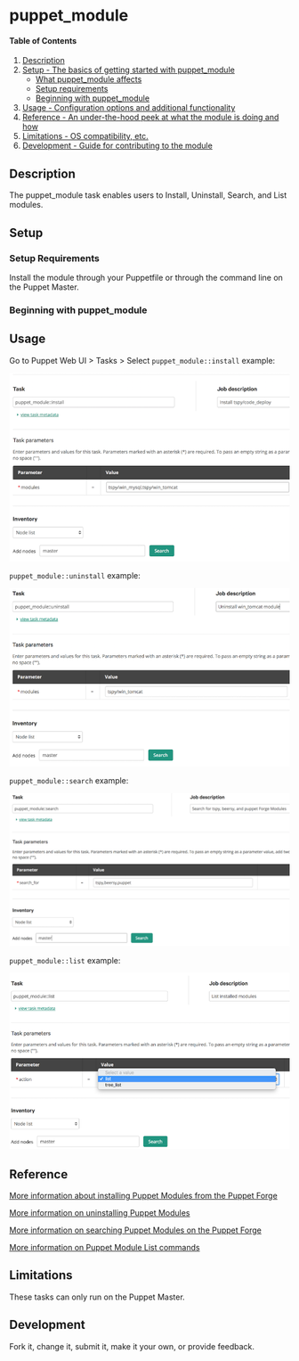 
# puppet_module 

#### Table of Contents

1. [Description](#description)
2. [Setup - The basics of getting started with puppet_module](#setup)
    * [What puppet_module affects](#what-puppet_module-affects)
    * [Setup requirements](#setup-requirements)
    * [Beginning with puppet_module](#beginning-with-puppet_module)
3. [Usage - Configuration options and additional functionality](#usage)
4. [Reference - An under-the-hood peek at what the module is doing and how](#reference)
5. [Limitations - OS compatibility, etc.](#limitations)
6. [Development - Guide for contributing to the module](#development)

## Description

The puppet_module task enables users to Install, Uninstall, Search, and List modules.

## Setup

### Setup Requirements

Install the module through your Puppetfile or through the command line on the Puppet Master.

### Beginning with puppet_module

## Usage

Go to Puppet Web UI > Tasks > Select `puppet_module::install` example:

![Image](https://github.com/tspeigner/puppet_module/raw/master/img/module_install_example.png)

`puppet_module::uninstall` example:

![Image](https://github.com/tspeigner/puppet_module/raw/master/img/module_uninstall_example.png)

`puppet_module::search` example:

![Image](https://github.com/tspeigner/puppet_module/raw/master/img/module_search_example.png)

`puppet_module::list` example:

![Image](https://github.com/tspeigner/puppet_module/raw/master/img/module_list_example.png)

## Reference

[More information about installing Puppet Modules from the Puppet Forge](https://puppet.com/docs/puppet/5.3/modules_installing.html#install-modules-from-the-puppet-forge)

[More information on uninstalling Puppet Modules](https://puppet.com/docs/puppet/5.3/modules_installing.html#uninstalling-modules)

[More information on searching Puppet Modules on the Puppet Forge](https://puppet.com/docs/puppet/5.3/modules_installing.html#finding-forge-modules)

[More information on Puppet Module List commands](https://puppet.com/docs/puppet/5.3/modules_installing.html#listing-installed-modules)

## Limitations

These tasks can only run on the Puppet Master.

## Development

Fork it, change it, submit it, make it your own, or provide feedback.

